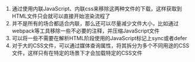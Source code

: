 1. 通过使用内联JavaScript、内联css来移除这两种文件的下载，这样获取到HTML文件只会就可以直接开始渲染流程了
2. 并不是所有的场合都适合内联，那么还可以尽量减少文件大小，比如通过webpack等工具移除一些不必要的注释，并压缩JavaScript文件
3. 可以将一些不需要在解析HTML阶段使用的JavaScript标记上sync或者defer
4. 对于大的CSS文件，可以通过媒体查询属性，将其拆分为多个不同用途的CSS文件，这样只有在特定的场景下才会加载特定的CSS文件